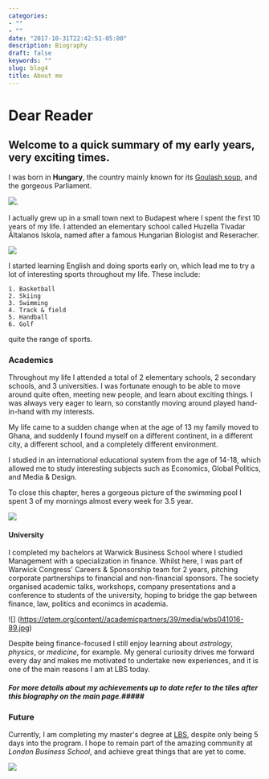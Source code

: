 ```yaml
---
categories:
- ""
- ""
date: "2017-10-31T22:42:51-05:00"
description: Biography
draft: false
keywords: ""
slug: blog4
title: About me
---
```


# Dear Reader

## Welcome to a quick summary of my early years, very exciting times.
 
I was born in **Hungary**, the country mainly known for its [Goulash soup](https://en.wikipedia.org/wiki/Goulash), and the gorgeous Parliament. 

![](https://upload.wikimedia.org/wikipedia/commons/2/22/Exterior_view_-_daytime.jpg).

I actually grew up in a small town next to Budapest where I spent the first 10 years of my life. I attended  an elementary school called Huzella Tivadar Általanos Iskola, named after a famous Hungarian Biologist and Reseracher.

![](https://upload.wikimedia.org/wikipedia/commons/0/0e/Huzella_Tivadar.jpg)

I started learning English and doing sports early on, which lead me to try a lot of interesting sports throughout my life. These include:

    1. Basketball
    2. Skiing
    3. Swimming
    4. Track & field
    5. Handball
    6. Golf
    
quite the range of sports.

### Academics

Throughout my life I attended a total of 2 elementary schools, 2 secondary schools, and 3 universities. I was fortunate enough to be able to move around quite often, meeting new people, and learn about exciting things. I was always very eager to learn, so constantly moving around played hand-in-hand with my interests. 

My life came to a sudden change when at the age of 13 my family moved to Ghana, and suddenly I found myself on a different continent, in a different city, a different school, and a completely different environment.

I studied in an international educational system from the age of 14-18, which allowed me to study interesting subjects such as Economics, Global Politics, and Media & Design.

To close this chapter, heres a gorgeous picture of the swimming pool I spent 3 of my mornings almost every week for 3.5 year. 

![](https://www.lincoln.edu.gh/uploaded/photos/News_Story_Photos/2014-2015_SY/2015_February/SwimMeetFebruary20151.jpg)

#### University

I completed my bachelors at Warwick Business School where I studied Management with a specialization in finance. Whilst here, I was part of Warwick Congress' Careers & Sponsorship team for 2 years, pitching corporate partnerships to financial and non-financial sponsors. The society organised academic talks, workshops, company presentations and a conference to students of the university, hoping to bridge the gap between finance, law, politics and econimcs in academia.

![] (https://qtem.org/content//academicpartners/39/media/wbs041016-89.jpg)


Despite being finance-focused I still enjoy learning about *astrology*, *physics*, or *medicine*, for example. My general curiosity drives me forward every day and makes me motivated to undertake new experiences, and it is one of the main reasons I am at LBS today.

##### For more details about my achievements up to date refer to the tiles after this biography on the main page.##### 

### Future

Currently, I am completing my master's degree at [LBS](https://www.london.edu), despite only being 5 days into the program. I hope to remain part of the amazing community at *London Business School*, and achieve great things that are yet to come. 

![](https://upload.wikimedia.org/wikipedia/commons/4/47/RS9327_LBS_Standard_Logo_RGB_AW-hpr.jpg)
